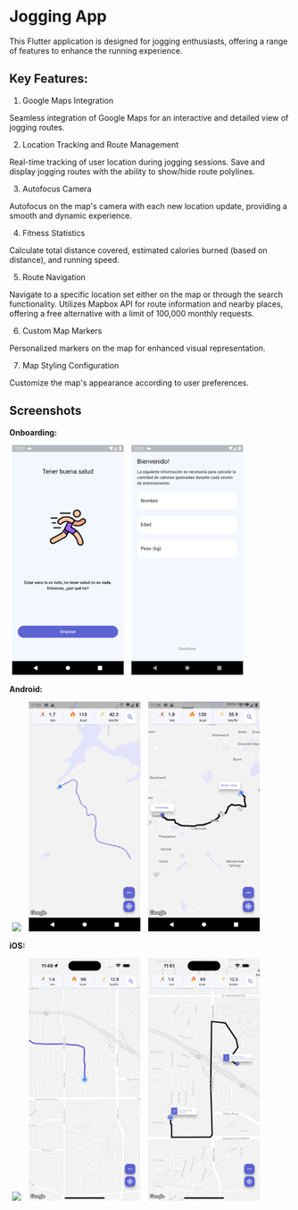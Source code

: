 # Jogging App

This Flutter application is designed for jogging enthusiasts, offering a range of features to enhance the running experience.

## Key Features:

1. Google Maps Integration

Seamless integration of Google Maps for an interactive and detailed view of jogging routes.

2. Location Tracking and Route Management

Real-time tracking of user location during jogging sessions.
Save and display jogging routes with the ability to show/hide route polylines.

3. Autofocus Camera

Autofocus on the map's camera with each new location update, providing a smooth and dynamic experience.

4. Fitness Statistics

Calculate total distance covered, estimated calories burned (based on distance), and running speed.

5. Route Navigation

Navigate to a specific location set either on the map or through the search functionality.
Utilizes Mapbox API for route information and nearby places, offering a free alternative with a limit of 100,000 monthly requests.

6. Custom Map Markers

Personalized markers on the map for enhanced visual representation.

7. Map Styling Configuration

Customize the map's appearance according to user preferences.


## Screenshots

**Onboarding:**
<p>
    <img src="./docs/onboarding.png" width="200"/ hspace="5"> 
    <img src="./docs/information.png" width="200"/ hspace="5"> 
</p>

**Android:**
<p>
    <img src="./docs/android.gif" width="200"/ hspace="5"> 
    <img src="./docs/android1.png" width="200"/ hspace="5"> 
    <img src="./docs/android2.png" width="200"/ hspace="5"> 
</p>

**iOS:**
<p>
<img src="./docs/ios.gif" width="200"/ hspace="5">
<img src="./docs/ios1.png" width="200"/ hspace="5">
<img src="./docs/ios2.png" width="200"/ hspace="5">
</p>
